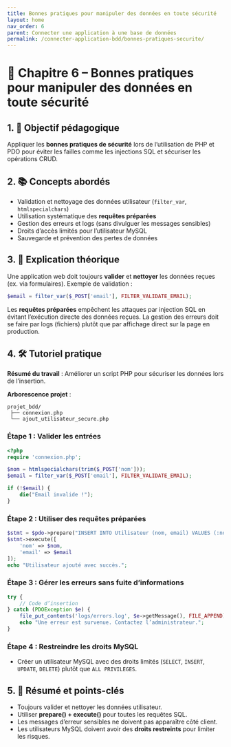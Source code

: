 ```yaml
---
title: Bonnes pratiques pour manipuler des données en toute sécurité
layout: home
nav_order: 6
parent: Connecter une application à une base de données
permalink: /connecter-application-bdd/bonnes-pratiques-securite/
---
```



# 📘 Chapitre 6 – Bonnes pratiques pour manipuler des données en toute sécurité

## 1. 🎯 Objectif pédagogique

Appliquer les **bonnes pratiques de sécurité** lors de l’utilisation de PHP et PDO pour éviter les failles comme les injections SQL et sécuriser les opérations CRUD.

## 2. 📚 Concepts abordés

* Validation et nettoyage des données utilisateur (`filter_var`, `htmlspecialchars`)
* Utilisation systématique des **requêtes préparées**
* Gestion des erreurs et logs (sans divulguer les messages sensibles)
* Droits d’accès limités pour l’utilisateur MySQL
* Sauvegarde et prévention des pertes de données

## 3. 🧠 Explication théorique

Une application web doit toujours **valider** et **nettoyer** les données reçues (ex. via formulaires).
Exemple de validation :

```php
$email = filter_var($_POST['email'], FILTER_VALIDATE_EMAIL);
```

Les **requêtes préparées** empêchent les attaques par injection SQL en évitant l’exécution directe des données reçues.
La gestion des erreurs doit se faire par logs (fichiers) plutôt que par affichage direct sur la page en production.

## 4. 🛠 Tutoriel pratique

**Résumé du travail** : Améliorer un script PHP pour sécuriser les données lors de l’insertion.

**Arborescence projet** :

```
projet_bdd/
 ├── connexion.php
 └── ajout_utilisateur_secure.php
```

### Étape 1 : Valider les entrées

```php
<?php
require 'connexion.php';

$nom = htmlspecialchars(trim($_POST['nom']));
$email = filter_var($_POST['email'], FILTER_VALIDATE_EMAIL);

if (!$email) {
    die("Email invalide !");
}
```

### Étape 2 : Utiliser des requêtes préparées

```php
$stmt = $pdo->prepare("INSERT INTO Utilisateur (nom, email) VALUES (:nom, :email)");
$stmt->execute([
    'nom' => $nom,
    'email' => $email
]);
echo "Utilisateur ajouté avec succès.";
```

### Étape 3 : Gérer les erreurs sans fuite d’informations

```php
try {
    // Code d’insertion
} catch (PDOException $e) {
    file_put_contents('logs/errors.log', $e->getMessage(), FILE_APPEND);
    echo "Une erreur est survenue. Contactez l’administrateur.";
}
```

### Étape 4 : Restreindre les droits MySQL

* Créer un utilisateur MySQL avec des droits limités (`SELECT`, `INSERT`, `UPDATE`, `DELETE`) plutôt que `ALL PRIVILEGES`.

## 5. 🧾 Résumé et points-clés

* Toujours valider et nettoyer les données utilisateur.
* Utiliser **prepare() + execute()** pour toutes les requêtes SQL.
* Les messages d’erreur sensibles ne doivent pas apparaître côté client.
* Les utilisateurs MySQL doivent avoir des **droits restreints** pour limiter les risques.
